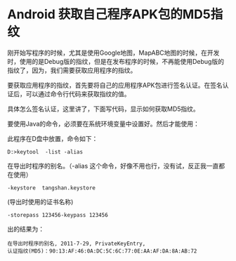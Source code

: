 # Android 获取自己程序APK包的MD5指纹

刚开始写程序的时候，尤其是使用Google地图，MapABC地图的时候，在开发时，使用的是Debug版的指纹，但是在发布程序的时候，不再能使用Debug版的指纹了，因为，我们需要获取应用程序的指纹。

要获取应用程序的指纹，首先要将自己的应用程序APK包进行签名认证。在签名认证后，可以通过命令行代码来获取指纹的值。

具体怎么签名认证，这里讲了，下面写代码，显示如何获取MD5指纹。

要使用Java的命令，必须要在系统环境变量中设置好。然后才能使用：

此程序在D盘中放置，命令如下：
```
D:>keytool  -list -alias
```
在导出时程序的别名。（-alias 这个命令，好像不用也行，没有试，反正我一直都在使用）
```
-keystore  tangshan.keystore
```
(导出时使用的证书名称)
```
-storepass 123456-keypass 123456
```
出的结果为：
```
在导出时程序的别名, 2011-7-29, PrivateKeyEntry,
认证指纹(MD5)：90:13:AF:46:0A:DC:5C:6C:77:0E:AA:AF:DA:8A:AB:72
```